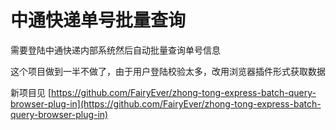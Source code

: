 # 中通快递单号批量查询

需要登陆中通快递内部系统然后自动批量查询单号信息

这个项目做到一半不做了，由于用户登陆校验太多，改用浏览器插件形式获取数据

新项目见 [https://github.com/FairyEver/zhong-tong-express-batch-query-browser-plug-in](https://github.com/FairyEver/zhong-tong-express-batch-query-browser-plug-in)



